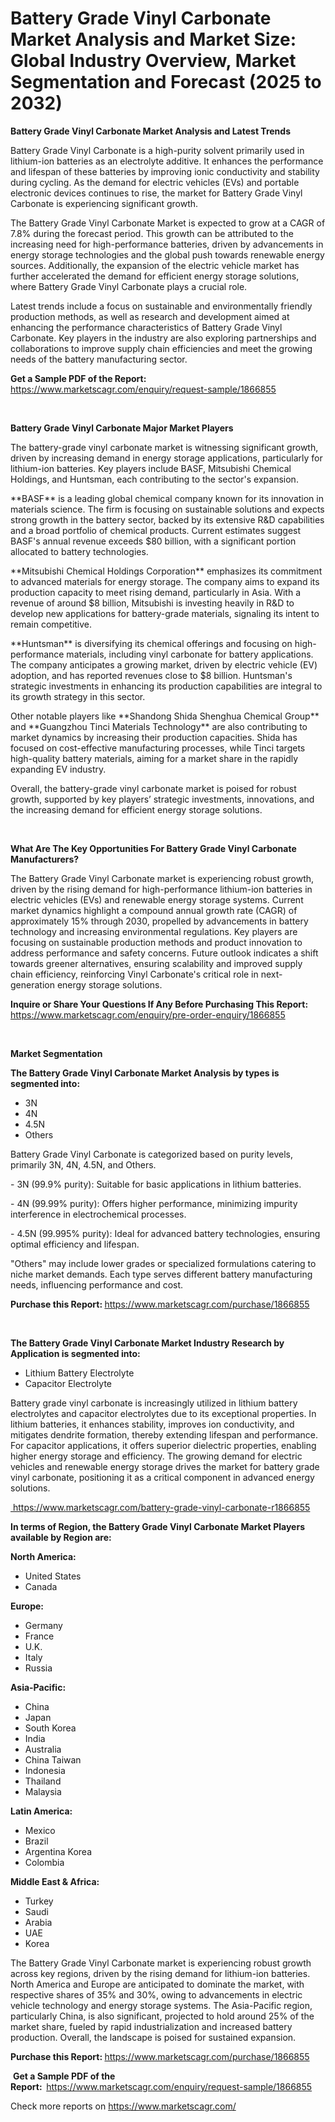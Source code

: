 <p><h1>Battery Grade Vinyl Carbonate Market Analysis and Market Size: Global Industry Overview, Market Segmentation and Forecast (2025 to 2032)</h1></p><p><strong>Battery Grade Vinyl Carbonate Market Analysis and Latest Trends</strong></p>
<p><p>Battery Grade Vinyl Carbonate is a high-purity solvent primarily used in lithium-ion batteries as an electrolyte additive. It enhances the performance and lifespan of these batteries by improving ionic conductivity and stability during cycling. As the demand for electric vehicles (EVs) and portable electronic devices continues to rise, the market for Battery Grade Vinyl Carbonate is experiencing significant growth.</p><p>The Battery Grade Vinyl Carbonate Market is expected to grow at a CAGR of 7.8% during the forecast period. This growth can be attributed to the increasing need for high-performance batteries, driven by advancements in energy storage technologies and the global push towards renewable energy sources. Additionally, the expansion of the electric vehicle market has further accelerated the demand for efficient energy storage solutions, where Battery Grade Vinyl Carbonate plays a crucial role.</p><p>Latest trends include a focus on sustainable and environmentally friendly production methods, as well as research and development aimed at enhancing the performance characteristics of Battery Grade Vinyl Carbonate. Key players in the industry are also exploring partnerships and collaborations to improve supply chain efficiencies and meet the growing needs of the battery manufacturing sector.</p></p>
<p><strong>Get a Sample PDF of the Report:&nbsp;</strong> <a href="https://www.marketscagr.com/enquiry/request-sample/1866855?utm_campaign=2566&utm_medium=2&utm_source=Github&utm_content=ia&utm_term=03042025&utm_id=battery-grade-vinyl-carbonate">https://www.marketscagr.com/enquiry/request-sample/1866855</a></p>
<p>&nbsp;</p>
<p><strong>Battery Grade Vinyl Carbonate Major Market Players</strong></p>
<p><p>The battery-grade vinyl carbonate market is witnessing significant growth, driven by increasing demand in energy storage applications, particularly for lithium-ion batteries. Key players include BASF, Mitsubishi Chemical Holdings, and Huntsman, each contributing to the sector's expansion.</p><p>**BASF** is a leading global chemical company known for its innovation in materials science. The firm is focusing on sustainable solutions and expects strong growth in the battery sector, backed by its extensive R&D capabilities and a broad portfolio of chemical products. Current estimates suggest BASF's annual revenue exceeds $80 billion, with a significant portion allocated to battery technologies.</p><p>**Mitsubishi Chemical Holdings Corporation** emphasizes its commitment to advanced materials for energy storage. The company aims to expand its production capacity to meet rising demand, particularly in Asia. With a revenue of around $8 billion, Mitsubishi is investing heavily in R&D to develop new applications for battery-grade materials, signaling its intent to remain competitive.</p><p>**Huntsman** is diversifying its chemical offerings and focusing on high-performance materials, including vinyl carbonate for battery applications. The company anticipates a growing market, driven by electric vehicle (EV) adoption, and has reported revenues close to $8 billion. Huntsman's strategic investments in enhancing its production capabilities are integral to its growth strategy in this sector.</p><p>Other notable players like **Shandong Shida Shenghua Chemical Group** and **Guangzhou Tinci Materials Technology** are also contributing to market dynamics by increasing their production capacities. Shida has focused on cost-effective manufacturing processes, while Tinci targets high-quality battery materials, aiming for a market share in the rapidly expanding EV industry.</p><p>Overall, the battery-grade vinyl carbonate market is poised for robust growth, supported by key players’ strategic investments, innovations, and the increasing demand for efficient energy storage solutions.</p></p>
<p>&nbsp;</p>
<p><strong>What Are The Key Opportunities For Battery Grade Vinyl Carbonate Manufacturers?</strong></p>
<p><p>The Battery Grade Vinyl Carbonate market is experiencing robust growth, driven by the rising demand for high-performance lithium-ion batteries in electric vehicles (EVs) and renewable energy storage systems. Current market dynamics highlight a compound annual growth rate (CAGR) of approximately 15% through 2030, propelled by advancements in battery technology and increasing environmental regulations. Key players are focusing on sustainable production methods and product innovation to address performance and safety concerns. Future outlook indicates a shift towards greener alternatives, ensuring scalability and improved supply chain efficiency, reinforcing Vinyl Carbonate's critical role in next-generation energy storage solutions.</p></p>
<p><strong>Inquire or Share Your Questions If Any Before Purchasing This Report:</strong> <a href="https://www.marketscagr.com/enquiry/pre-order-enquiry/1866855?utm_campaign=2566&utm_medium=2&utm_source=Github&utm_content=ia&utm_term=03042025&utm_id=battery-grade-vinyl-carbonate">https://www.marketscagr.com/enquiry/pre-order-enquiry/1866855</a></p>
<p>&nbsp;</p>
<p><strong>Market Segmentation</strong></p>
<p><strong>The Battery Grade Vinyl Carbonate Market Analysis by types is segmented into:</strong></p>
<p><ul><li>3N</li><li>4N</li><li>4.5N</li><li>Others</li></ul></p>
<p><p>Battery Grade Vinyl Carbonate is categorized based on purity levels, primarily 3N, 4N, 4.5N, and Others. </p><p>- 3N (99.9% purity): Suitable for basic applications in lithium batteries.</p><p>- 4N (99.99% purity): Offers higher performance, minimizing impurity interference in electrochemical processes.</p><p>- 4.5N (99.995% purity): Ideal for advanced battery technologies, ensuring optimal efficiency and lifespan.</p><p>  </p><p>"Others" may include lower grades or specialized formulations catering to niche market demands. Each type serves different battery manufacturing needs, influencing performance and cost.</p></p>
<p><strong>Purchase this Report:&nbsp;</strong><a href="https://www.marketscagr.com/purchase/1866855?utm_campaign=2566&utm_medium=2&utm_source=Github&utm_content=ia&utm_term=03042025&utm_id=battery-grade-vinyl-carbonate">https://www.marketscagr.com/purchase/1866855</a></p>
<p>&nbsp;</p>
<p><strong>The Battery Grade Vinyl Carbonate Market Industry Research by Application is segmented into:</strong></p>
<p><ul><li>Lithium Battery Electrolyte</li><li>Capacitor Electrolyte</li></ul></p>
<p><p>Battery grade vinyl carbonate is increasingly utilized in lithium battery electrolytes and capacitor electrolytes due to its exceptional properties. In lithium batteries, it enhances stability, improves ion conductivity, and mitigates dendrite formation, thereby extending lifespan and performance. For capacitor applications, it offers superior dielectric properties, enabling higher energy storage and efficiency. The growing demand for electric vehicles and renewable energy storage drives the market for battery grade vinyl carbonate, positioning it as a critical component in advanced energy solutions.</p></p>
<p><a href="https://www.marketscagr.com/battery-grade-vinyl-carbonate-r1866855?utm_campaign=2566&utm_medium=2&utm_source=Github&utm_content=ia&utm_term=03042025&utm_id=battery-grade-vinyl-carbonate">&nbsp;https://www.marketscagr.com/battery-grade-vinyl-carbonate-r1866855</a></p>
<p><strong>In terms of Region, the Battery Grade Vinyl Carbonate Market Players available by Region are:</strong></p>
<p>
    <p> <strong> North America: </strong>
        <ul>
            <li>United States</li>
            <li>Canada</li>
        </ul>
        </p> 
    <p> <strong> Europe: </strong>
        <ul>
            <li>Germany</li>
            <li>France</li>
            <li>U.K.</li>
            <li>Italy</li>
            <li>Russia</li>
        </ul>
        </p> 
    <p> <strong> Asia-Pacific: </strong>
        <ul>
            <li>China</li>
            <li>Japan</li>
            <li>South Korea</li>
            <li>India</li>
            <li>Australia</li>
            <li>China Taiwan</li>
            <li>Indonesia</li>
            <li>Thailand</li>
            <li>Malaysia</li>
        </ul>
        </p> 
    <p> <strong> Latin America: </strong>
        <ul>
            <li>Mexico</li>
            <li>Brazil</li>
            <li>Argentina Korea</li>
            <li>Colombia</li>
        </ul>
        </p> 
    <p> <strong> Middle East & Africa: </strong>
        <ul>
            <li>Turkey</li>
            <li>Saudi</li>
            <li>Arabia</li>
            <li>UAE</li>
            <li>Korea</li>
        </ul>
    </p>
    </p>
<p><p>The Battery Grade Vinyl Carbonate market is experiencing robust growth across key regions, driven by the rising demand for lithium-ion batteries. North America and Europe are anticipated to dominate the market, with respective shares of 35% and 30%, owing to advancements in electric vehicle technology and energy storage systems. The Asia-Pacific region, particularly China, is also significant, projected to hold around 25% of the market share, fueled by rapid industrialization and increased battery production. Overall, the landscape is poised for sustained expansion.</p></p>
<p><strong>Purchase this Report: </strong><a href="https://www.marketscagr.com/purchase/1866855?utm_campaign=2566&utm_medium=2&utm_source=Github&utm_content=ia&utm_term=03042025&utm_id=battery-grade-vinyl-carbonate">https://www.marketscagr.com/purchase/1866855</a></p>
<p>&nbsp;<strong>Get a Sample PDF of the Report:&nbsp;&nbsp;</strong><a href="https://www.marketscagr.com/enquiry/request-sample/1866855?utm_campaign=2566&utm_medium=2&utm_source=Github&utm_content=ia&utm_term=03042025&utm_id=battery-grade-vinyl-carbonate">https://www.marketscagr.com/enquiry/request-sample/1866855</a></p>
<p><strong></strong></p>
<p>Check more reports on <a href="https://www.marketscagr.com/?utm_campaign=2566&utm_medium=2&utm_source=Github&utm_content=ia&utm_term=03042025&utm_id=battery-grade-vinyl-carbonate">https://www.marketscagr.com/</a></p>